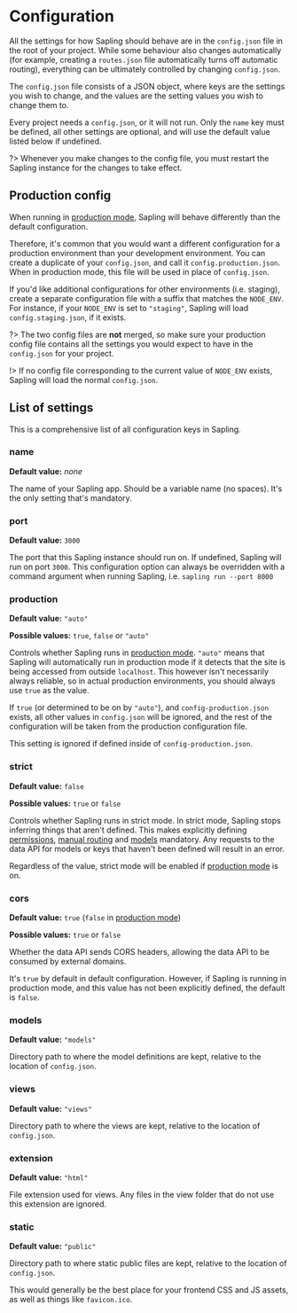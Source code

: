 # Configuration

All the settings for how Sapling should behave are in the `config.json` file in the root of your project.  While some behaviour also changes automatically (for example, creating a `routes.json` file automatically turns off automatic routing), everything can be ultimately controlled by changing `config.json`.

The `config.json` file consists of a JSON object, where keys are the settings you wish to change, and the values are the setting values you wish to change them to.

Every project needs a `config.json`, or it will not run.  Only the `name` key must be defined, all other settings are optional, and will use the default value listed below if undefined.

?> Whenever you make changes to the config file, you must restart the Sapling instance for the changes to take effect.


## Production config

When running in [production mode](/production), Sapling will behave differently than the default configuration.

Therefore, it's common that you would want a different configuration for a production environment than your development environment.  You can create a duplicate of your `config.json`, and call it `config.production.json`.  When in production mode, this file will be used in place of `config.json`.

If you'd like additional configurations for other environments (i.e. staging), create a separate configuration file with a suffix that matches the `NODE_ENV`.  For instance, if your `NODE_ENV` is set to `"staging"`, Sapling will load `config.staging.json`, if it exists.

?> The two config files are **not** merged, so make sure your production config file contains all the settings you would expect to have in the `config.json` for your project.

!> If no config file corresponding to the current value of `NODE_ENV` exists, Sapling will load the normal `config.json`.


## List of settings

This is a comprehensive list of all configuration keys in Sapling.


### name

**Default value:** _none_

The name of your Sapling app.  Should be a variable name (no spaces).  It's the only setting that's mandatory.


### port

**Default value:** `3000`

The port that this Sapling instance should run on.  If undefined, Sapling will run on port `3000`.  This configuration option can always be overridden with a command argument when running Sapling, i.e. `sapling run --port 8000`


### production

**Default value:** `"auto"`

**Possible values:** `true`, `false` or `"auto"`

Controls whether Sapling runs in [production mode](/production).  `"auto"` means that Sapling will automatically run in production mode if it detects that the site is being accessed from outside `localhost`.  This however isn't necessarily always reliable, so in actual production environments, you should always use `true` as the value.

If `true` (or determined to be on by `"auto"`), and `config-production.json` exists, all other values in `config.json` will be ignored, and the rest of the configuration will be taken from the production configuration file.

This setting is ignored if defined inside of `config-production.json`.


### strict

**Default value:** `false`

**Possible values:** `true` or `false`

Controls whether Sapling runs in strict mode.  In strict mode, Sapling stops inferring things that aren't defined.  This makes explicitly defining [permissions](/permissions), [manual routing](/routes) and [models](/models) mandatory.  Any requests to the data API for models or keys that haven't been defined will result in an error.

Regardless of the value, strict mode will be enabled if [production mode](/production) is on.


### cors

**Default value:** `true` (`false` in [production mode](/production))

**Possible values:** `true` or `false`

Whether the data API sends CORS headers, allowing the data API to be consumed by external domains.

It's `true` by default in default configuration.  However, if Sapling is running in production mode, and this value has not been explicitly defined, the default is `false`.


### models

**Default value:** `"models"`

Directory path to where the model definitions are kept, relative to the location of `config.json`.


### views

**Default value:** `"views"`

Directory path to where the views are kept, relative to the location of `config.json`.


### extension

**Default value:** `"html"`

File extension used for views.  Any files in the view folder that do not use this extension are ignored.


### static

**Default value:** `"public"`

Directory path to where static public files are kept, relative to the location of `config.json`.

This would generally be the best place for your frontend CSS and JS assets, as well as things like `favicon.ico`.
